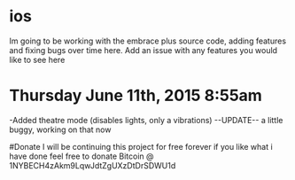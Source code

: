 # ios

Im going to be working with the embrace plus source code, adding features and fixing bugs over time here. 
Add an issue with any features you would like to see here


# Thursday June 11th, 2015 8:55am
-Added theatre mode (disables lights, only a vibrations) 
    --UPDATE--
      a little buggy, working on that now

#Donate
I will be continuing this project for free forever if you like what i have done feel free to donate
Bitcoin @ 1NYBECH4zAkm9LqwJdtZgUXzDtDrSDWU1d
